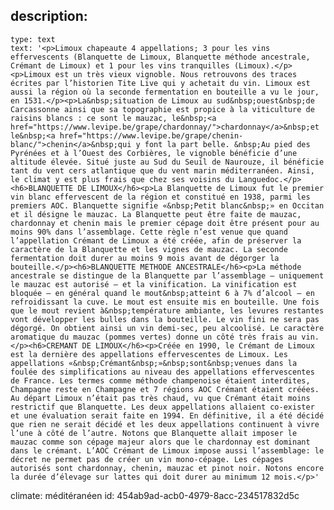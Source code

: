 description:
  -
    type: text
    text: '<p>Limoux chapeaute 4 appellations; 3 pour les vins effervescents (Blanquette de Limoux, Blanquette méthode ancestrale, Crémant de Limoux) et 1 pour les vins tranquilles (Limoux).</p><p>Limoux est un très vieux vignoble. Nous retrouvons des traces écrites par l’historien Tite Live qui y achetait du vin. Limoux est aussi la région où la seconde fermentation en bouteille a vu le jour, en 1531.</p><p>La&nbsp;situation de Limoux au sud&nbsp;ouest&nbsp;de Carcassonne ainsi que sa topographie est propice à la viticulture de raisins blancs : ce sont le mauzac, le&nbsp;<a href="https://www.levipe.be/grape/chardonnay/">chardonnay</a>&nbsp;et le&nbsp;<a href="https://www.levipe.be/grape/chenin-blanc/">chenin</a>&nbsp;qui y font la part belle. &nbsp;Au pied des Pyrénées et à l’Ouest des Corbières, le vignoble bénéficie d’une altitude élevée. Situé juste au Sud du Seuil de Naurouze, il bénéficie tant du vent cers atlantique que du vent marin méditerranéen. Ainsi, le climat y est plus frais que chez ses voisins du Languedoc.</p><h6>BLANQUETTE DE LIMOUX</h6><p>La Blanquette de Limoux fut le premier vin blanc effervescent de la région et constitué en 1938, parmi les premiers AOC. Blanquette signifie «&nbsp;Petit blanc&nbsp;» en Occitan et il désigne le mauzac. La Blanquette peut être faite de mauzac, chardonnay et chenin mais le premier cépage doit être présent pour au moins 90% dans l’assemblage. Cette règle n’est venue que quand l’appellation Crémant de Limoux a été créée, afin de préserver la caractère de la Blanquette et les vignes de mauzac. La seconde fermentation doit durer au moins 9 mois avant de dégorger la bouteille.</p><h6>BLANQUETTE METHODE ANCESTRALE</h6><p>La méthode ancestrale se distingue de la Blanquette par l’assemblage – uniquement le mauzac est autorisé – et la vinification. La vinification est bloquée – en général quand le mout&nbsp;atteint 6 à 7% d’alcool – en refroidissant la cuve. Le mout est ensuite mis en bouteille. Une fois que le mout revient à&nbsp;température ambiante, les levures restantes vont développer les bulles dans la bouteille. Le vin fini ne sera pas dégorgé. On obtient ainsi un vin demi-sec, peu alcoolisé. Le caractère aromatique du mauzac (pommes vertes) donne un côté très frais au vin.</p><h6>CREMANT DE LIMOUX</h6><p>Créée en 1990, le Crémant de Limoux est la dernière des appellations effervescentes de Limoux. Les appellations «&nbsp;Crémant&nbsp;»&nbsp;sont&nbsp;venues dans la foulée des simplifications au niveau des appellations effervescentes de France. Les termes comme méthode champenoise étaient interdites, Champagne reste en Champagne et 7 régions AOC Crémant étaient créées. Au départ Limoux n’était pas très chaud, vu que Crémant était moins restrictif que Blanquette. Les deux appellations allaient co-exister et une évaluation serait faite en 1994. En définitive, il a été décidé que rien ne serait décidé et les deux appellations continuent à vivre l’une à côté de l’autre. Notons que Blanquette allait imposer le mauzac comme son cépage majeur alors que le chardonnay est dominant dans le crémant. L’AOC Crémant de Limoux impose aussi l’assemblage: le décret ne permet pas de créer un vin mono-cépage. Les cépages autorisés sont chardonnay, chenin, mauzac et pinot noir. Notons encore la durée d’élevage sur lattes qui doit durer au minimum 12 mois.</p>'
climate: méditéranéen
id: 454ab9ad-acb0-4979-8acc-234517832d5c
